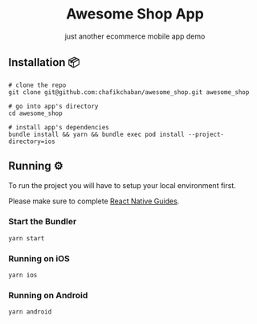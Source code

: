 <h1 align="center">
  Awesome Shop App
</h1>
<p align="center">just another ecommerce mobile app demo</p>

## Installation 📦

```
# clone the repo
git clone git@github.com:chafikchaban/awesome_shop.git awesome_shop

# go into app's directory
cd awesome_shop

# install app's dependencies
bundle install && yarn && bundle exec pod install --project-directory=ios
```

## Running ⚙️

To run the project you will have to setup your local environment first.

Please make sure to complete [React Native Guides](https://reactnative.dev/docs/getting-started).

### Start the Bundler

```
yarn start

```

### Running on iOS

```
yarn ios

```

### Running on Android

```
yarn android

```
